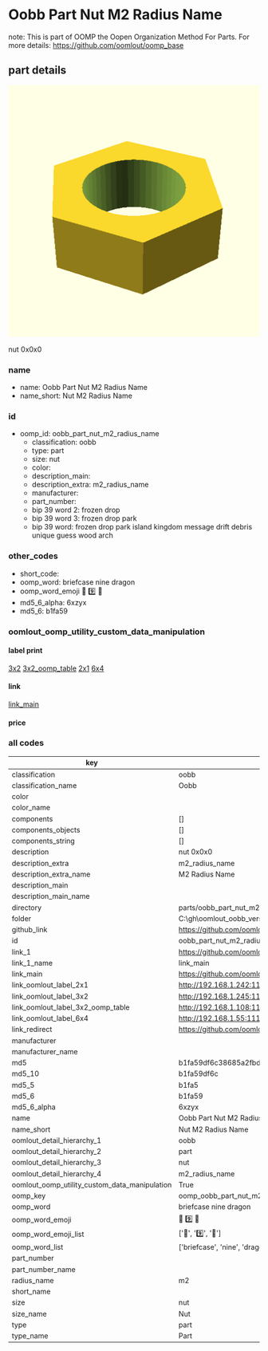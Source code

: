 # Oobb Part Nut M2 Radius Name  

note: This is part of OOMP the Oopen Organization Method For Parts. For more details: https://github.com/oomlout/oomp_base

##  part details
  

[![](3dpr.png)](3dpr.png)

nut 0x0x0



### name
* name: Oobb Part Nut M2 Radius Name
* name_short: Nut M2 Radius Name
### id
* oomp_id: oobb_part_nut_m2_radius_name
  * classification: oobb
  * type: part
  * size: nut
  * color: 
  * description_main: 
  * description_extra: m2_radius_name
  * manufacturer: 
  * part_number: 
  * bip 39 word 2: frozen drop
  * bip 39 word 3: frozen drop park
  * bip 39 word: frozen drop park island kingdom message drift debris unique guess wood arch

### other_codes
* short_code: 
* oomp_word: briefcase nine dragon
* oomp_word_emoji :briefcase: :nine: :dragon:
* md5_6_alpha: 6xzyx
* md5_6: b1fa59






### oomlout_oomp_utility_custom_data_manipulation
#### label print
[3x2](http://192.168.1.245:1112/?label=oomp%206xzyx)
[3x2_oomp_table](http://192.168.1.108:1112/?label=oomp%206xzyx)
[2x1](http://192.168.1.242:1112/?label=oomp%206xzyx)
[6x4](http://192.168.1.55:1112/?label=oomp%206xzyx)    

#### link

[link_main](https://github.com/oomlout/oomlout_oobb_version_4_generated_parts/tree/main/navigation_oomp/oobb/part/nut//m2_radius_name/part)                              

#### price







### all codes 
| key | value |  
| --- | --- |  
| classification | oobb |  
| classification_name | Oobb |  
| color |  |  
| color_name |  |  
| components | [] |  
| components_objects | [] |  
| components_string | [] |  
| description | nut 0x0x0 |  
| description_extra | m2_radius_name |  
| description_extra_name | M2 Radius Name |  
| description_main |  |  
| description_main_name |  |  
| directory | parts/oobb_part_nut_m2_radius_name |  
| folder | C:\gh\oomlout_oobb_version_4_generated_parts\parts\oobb_part_nut_m2_radius_name |  
| github_link | https://github.com/oomlout/oomlout_oomp_part_src/tree/main/parts/oobb_part_nut_m2_radius_name |  
| id | oobb_part_nut_m2_radius_name |  
| link_1 | https://github.com/oomlout/oomlout_oobb_version_4_generated_parts/tree/main/navigation_oomp/oobb/part/nut//m2_radius_name/part |  
| link_1_name | link_main |  
| link_main | https://github.com/oomlout/oomlout_oobb_version_4_generated_parts/tree/main/navigation_oomp/oobb/part/nut//m2_radius_name/part |  
| link_oomlout_label_2x1 | http://192.168.1.242:1112/?label=oomp%206xzyx |  
| link_oomlout_label_3x2 | http://192.168.1.245:1112/?label=oomp%206xzyx |  
| link_oomlout_label_3x2_oomp_table | http://192.168.1.108:1112/?label=oomp%206xzyx |  
| link_oomlout_label_6x4 | http://192.168.1.55:1112/?label=oomp%206xzyx |  
| link_redirect | https://github.com/oomlout/oomlout_oobb_version_4_generated_parts/tree/main/parts/hardware_nut_m2 |  
| manufacturer |  |  
| manufacturer_name |  |  
| md5 | b1fa59df6c38685a2fbd57674090daed |  
| md5_10 | b1fa59df6c |  
| md5_5 | b1fa5 |  
| md5_6 | b1fa59 |  
| md5_6_alpha | 6xzyx |  
| name | Oobb Part Nut M2 Radius Name |  
| name_short | Nut M2 Radius Name |  
| oomlout_detail_hierarchy_1 | oobb |  
| oomlout_detail_hierarchy_2 | part |  
| oomlout_detail_hierarchy_3 | nut |  
| oomlout_detail_hierarchy_4 | m2_radius_name |  
| oomlout_oomp_utility_custom_data_manipulation | True |  
| oomp_key | oomp_oobb_part_nut_m2_radius_name |  
| oomp_word | briefcase nine dragon |  
| oomp_word_emoji | :briefcase: :nine: :dragon: |  
| oomp_word_emoji_list | [':briefcase:', ':nine:', ':dragon:'] |  
| oomp_word_list | ['briefcase', 'nine', 'dragon'] |  
| part_number |  |  
| part_number_name |  |  
| radius_name | m2 |  
| short_name |  |  
| size | nut |  
| size_name | Nut |  
| type | part |  
| type_name | Part |  
